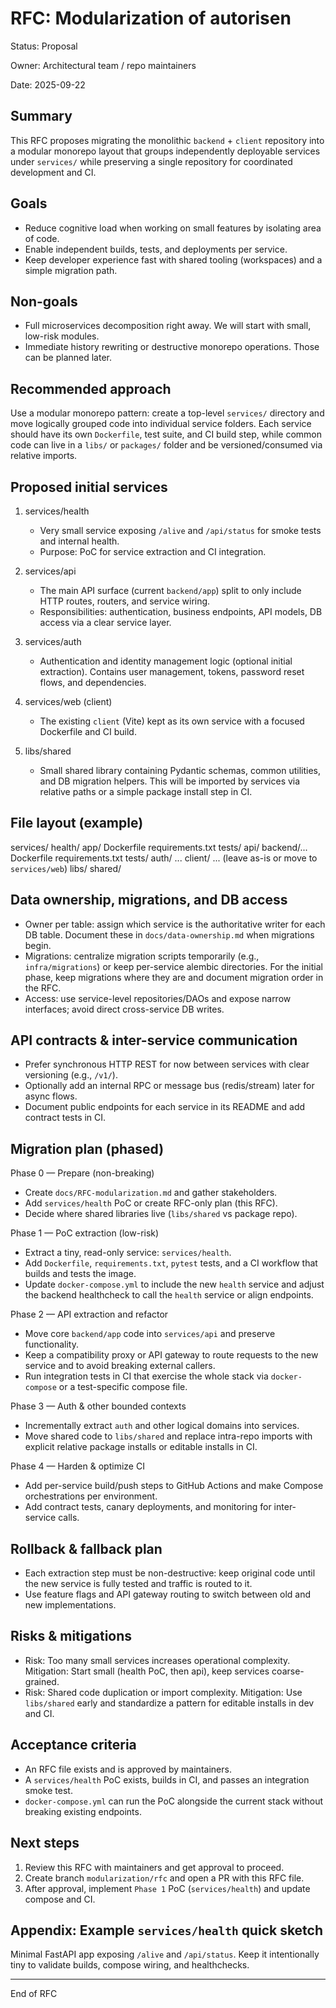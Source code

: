 # RFC: Modularization of autorisen

Status: Proposal

Owner: Architectural team / repo maintainers

Date: 2025-09-22

Summary
-------
This RFC proposes migrating the monolithic `backend` + `client` repository into a modular monorepo layout that groups independently deployable services under `services/` while preserving a single repository for coordinated development and CI.

Goals
-----
- Reduce cognitive load when working on small features by isolating area of code.
- Enable independent builds, tests, and deployments per service.
- Keep developer experience fast with shared tooling (workspaces) and a simple migration path.

Non-goals
--------
- Full microservices decomposition right away. We will start with small, low-risk modules.
- Immediate history rewriting or destructive monorepo operations. Those can be planned later.

Recommended approach
--------------------
Use a modular monorepo pattern: create a top-level `services/` directory and move logically grouped code into individual service folders. Each service should have its own `Dockerfile`, test suite, and CI build step, while common code can live in a `libs/` or `packages/` folder and be versioned/consumed via relative imports.

Proposed initial services
-------------------------
1. services/health
   - Very small service exposing `/alive` and `/api/status` for smoke tests and internal health.
   - Purpose: PoC for service extraction and CI integration.

2. services/api
   - The main API surface (current `backend/app`) split to only include HTTP routes, routers, and service wiring.
   - Responsibilities: authentication, business endpoints, API models, DB access via a clear service layer.

3. services/auth
   - Authentication and identity management logic (optional initial extraction). Contains user management, tokens, password reset flows, and dependencies.

4. services/web (client)
   - The existing `client` (Vite) kept as its own service with a focused Dockerfile and CI build.

5. libs/shared
   - Small shared library containing Pydantic schemas, common utilities, and DB migration helpers. This will be imported by services via relative paths or a simple package install step in CI.

File layout (example)
---------------------
services/
  health/
    app/
    Dockerfile
    requirements.txt
    tests/
  api/
    backend/...
    Dockerfile
    requirements.txt
    tests/
  auth/
    ...
client/
  ... (leave as-is or move to `services/web`)
libs/
  shared/

Data ownership, migrations, and DB access
----------------------------------------
- Owner per table: assign which service is the authoritative writer for each DB table. Document these in `docs/data-ownership.md` when migrations begin.
- Migrations: centralize migration scripts temporarily (e.g., `infra/migrations`) or keep per-service alembic directories. For the initial phase, keep migrations where they are and document migration order in the RFC.
- Access: use service-level repositories/DAOs and expose narrow interfaces; avoid direct cross-service DB writes.

API contracts & inter-service communication
-----------------------------------------
- Prefer synchronous HTTP REST for now between services with clear versioning (e.g., `/v1/`).
- Optionally add an internal RPC or message bus (redis/stream) later for async flows.
- Document public endpoints for each service in its README and add contract tests in CI.

Migration plan (phased)
-----------------------
Phase 0 — Prepare (non-breaking)
- Create `docs/RFC-modularization.md` and gather stakeholders.
- Add `services/health` PoC or create RFC-only plan (this RFC).
- Decide where shared libraries live (`libs/shared` vs package repo).

Phase 1 — PoC extraction (low-risk)
- Extract a tiny, read-only service: `services/health`.
- Add `Dockerfile`, `requirements.txt`, `pytest` tests, and a CI workflow that builds and tests the image.
- Update `docker-compose.yml` to include the new `health` service and adjust the backend healthcheck to call the `health` service or align endpoints.

Phase 2 — API extraction and refactor
- Move core `backend/app` code into `services/api` and preserve functionality.
- Keep a compatibility proxy or API gateway to route requests to the new service and to avoid breaking external callers.
- Run integration tests in CI that exercise the whole stack via `docker-compose` or a test-specific compose file.

Phase 3 — Auth & other bounded contexts
- Incrementally extract `auth` and other logical domains into services.
- Move shared code to `libs/shared` and replace intra-repo imports with explicit relative package installs or editable installs in CI.

Phase 4 — Harden & optimize CI
- Add per-service build/push steps to GitHub Actions and make Compose orchestrations per environment.
- Add contract tests, canary deployments, and monitoring for inter-service calls.

Rollback & fallback plan
-----------------------
- Each extraction step must be non-destructive: keep original code until the new service is fully tested and traffic is routed to it.
- Use feature flags and API gateway routing to switch between old and new implementations.

Risks & mitigations
-------------------
- Risk: Too many small services increases operational complexity.
  Mitigation: Start small (health PoC, then api), keep services coarse-grained.
- Risk: Shared code duplication or import complexity.
  Mitigation: Use `libs/shared` early and standardize a pattern for editable installs in dev and CI.

Acceptance criteria
-------------------
- An RFC file exists and is approved by maintainers.
- A `services/health` PoC exists, builds in CI, and passes an integration smoke test.
- `docker-compose.yml` can run the PoC alongside the current stack without breaking existing endpoints.

Next steps
----------
1. Review this RFC with maintainers and get approval to proceed.
2. Create branch `modularization/rfc` and open a PR with this RFC file.
3. After approval, implement `Phase 1` PoC (`services/health`) and update compose and CI.

Appendix: Example `services/health` quick sketch
----------------------------------------------
Minimal FastAPI app exposing `/alive` and `/api/status`. Keep it intentionally tiny to validate builds, compose wiring, and healthchecks.

---

End of RFC
